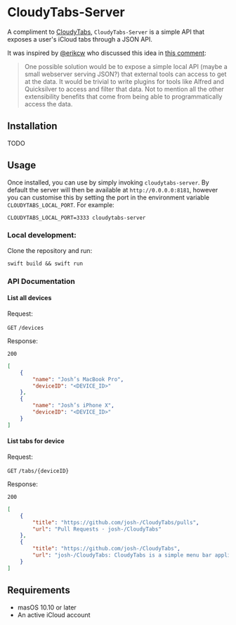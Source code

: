 # CloudyTabs-Server

A compliment to [CloudyTabs](https://github.com/josh-/CloudyTabs), `CloudyTabs-Server` is a simple API that exposes a user's iCloud tabs through a JSON API.

It was inspired by [@erikcw](https://github.com/erikcw) who discussed this idea in [this comment](https://github.com/josh-/CloudyTabs/issues/41#issuecomment-351824882):

> One possible solution would be to expose a simple local API (maybe a small webserver serving JSON?) that external tools can access to get at the data. It would be trivial to write plugins for tools like Alfred and Quicksilver to access and filter that data. Not to mention all the other extensibility benefits that come from being able to programmatically access the data.

## Installation

TODO

## Usage

Once installed, you can use by simply invoking `cloudytabs-server`. By default the server will then be available at `http://0.0.0.0:8181`, however you can customise this by setting the port in the environment variable `CLOUDYTABS_LOCAL_PORT`. For example:

    CLOUDYTABS_LOCAL_PORT=3333 cloudytabs-server

### Local development:

Clone the repository and run:

    swift build && swift run

### API Documentation

#### List all devices
Request:

`GET` `/devices`

Response:

`200`
```json
[
    {
        "name": "Josh’s MacBook Pro",
        "deviceID": "<DEVICE_ID>"
    },
    {
        "name": "Josh’s iPhone X",
        "deviceID": "<DEVICE_ID>"
    }
]
```

#### List tabs for device
Request:

`GET` `/tabs/{deviceID}`

Response:

`200`
```json
[
    {
        "title": "https://github.com/josh-/CloudyTabs/pulls",
        "url": "Pull Requests · josh-/CloudyTabs"
    },
    {
        "title": "https://github.com/josh-/CloudyTabs",
        "url": "josh-/CloudyTabs: CloudyTabs is a simple menu bar application that lists your iCloud Tabs."
    }
]
```

## Requirements

- masOS 10.10 or later
- An active iCloud account
